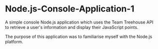 # Node.js-Console-Application-1
A simple console Node.js application which uses the Team Treehouse API to retrieve a user's information and display their JavaScript points.

The purpose of this application was to familiarise myself with the Node.js platform.
